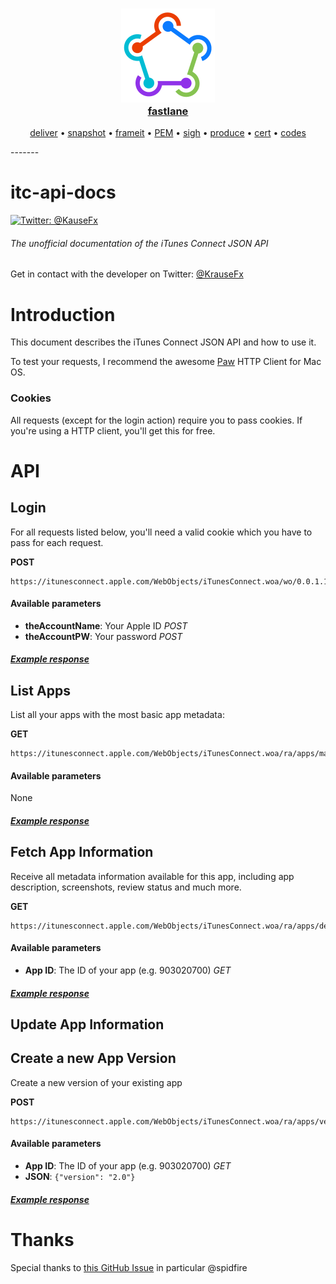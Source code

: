 <h3 align="center">
  <a href="https://github.com/KrauseFx/fastlane">
    <img src="assets/fastlane.png" width="150" />
    <br />
    fastlane
  </a>
</h3>

<p align="center">
  <a href="https://github.com/KrauseFx/deliver">deliver</a> &bull; 
  <a href="https://github.com/KrauseFx/snapshot">snapshot</a> &bull; 
  <a href="https://github.com/KrauseFx/frameit">frameit</a> &bull; 
  <a href="https://github.com/KrauseFx/PEM">PEM</a> &bull; 
  <a href="https://github.com/KrauseFx/sigh">sigh</a> &bull; 
  <a href="https://github.com/KrauseFx/produce">produce</a> &bull; 
  <a href="https://github.com/KrauseFx/cert">cert</a> &bull; 
  <a href="https://github.com/KrauseFx/codes">codes</a>
</p>
-------

itc-api-docs
============

[![Twitter: @KauseFx](https://img.shields.io/badge/contact-@KrauseFx-blue.svg?style=flat)](https://twitter.com/KrauseFx)

###### The unofficial documentation of the iTunes Connect JSON API

Get in contact with the developer on Twitter: [@KrauseFx](https://twitter.com/KrauseFx)


# Introduction

This document describes the iTunes Connect JSON API and how to use it.

To test your requests, I recommend the awesome [Paw](https://luckymarmot.com/paw) HTTP Client for Mac OS.

### Cookies

All requests (except for the login action) require you to pass cookies. If you're using a HTTP client, you'll get this for free. 

# API

## Login

For all requests listed below, you'll need a valid cookie which you have to pass for each request.

**POST**

    https://itunesconnect.apple.com/WebObjects/iTunesConnect.woa/wo/0.0.1.11.3.15.2.1.1.3.1.1

#### Available parameters

- **theAccountName**: Your Apple ID *POST*
- **theAccountPW**: Your password *POST*

##### [Example response](examples/login.md)

## List Apps

List all your apps with the most basic app metadata:

**GET**

    https://itunesconnect.apple.com/WebObjects/iTunesConnect.woa/ra/apps/manageyourapps/summary

#### Available parameters

None

##### [Example response](examples/summary.md)

## Fetch App Information

Receive all metadata information available for this app, including app description, screenshots, review status and much more.

**GET**

    https://itunesconnect.apple.com/WebObjects/iTunesConnect.woa/ra/apps/detail/[app_id]

#### Available parameters

- **App ID**: The ID of your app (e.g. 903020700) *GET*

##### [Example response](examples/details.md)

## Update App Information

## Create a new App Version

Create a new version of your existing app

**POST**

    https://itunesconnect.apple.com/WebObjects/iTunesConnect.woa/ra/apps/version/create/[app_id]

#### Available parameters

- **App ID**: The ID of your app (e.g. 903020700) *GET*
- **JSON**: `{"version": "2.0"}`

##### [Example response](examples/new_version.md)

# Thanks

Special thanks to [this GitHub Issue](https://github.com/kovpas/itc.cli/issues/38) in particular @spidfire